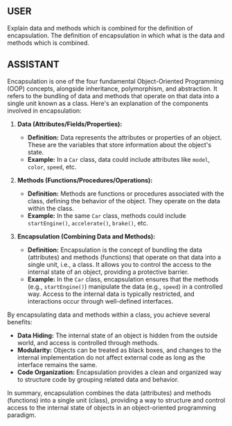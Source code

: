 ## USER
Explain data and methods which is combined for the definition of encapsulation. The definition of encapsulation in which what is the data and methods which is combined.

## ASSISTANT
Encapsulation is one of the four fundamental Object-Oriented Programming (OOP) concepts, alongside inheritance, polymorphism, and abstraction. It refers to the bundling of data and methods that operate on that data into a single unit known as a class. Here's an explanation of the components involved in encapsulation:

1. **Data (Attributes/Fields/Properties):**
   - **Definition:** Data represents the attributes or properties of an object. These are the variables that store information about the object's state.
   - **Example:** In a `Car` class, data could include attributes like `model`, `color`, `speed`, etc.

2. **Methods (Functions/Procedures/Operations):**
   - **Definition:** Methods are functions or procedures associated with the class, defining the behavior of the object. They operate on the data within the class.
   - **Example:** In the same `Car` class, methods could include `startEngine()`, `accelerate()`, `brake()`, etc.

3. **Encapsulation (Combining Data and Methods):**
   - **Definition:** Encapsulation is the concept of bundling the data (attributes) and methods (functions) that operate on that data into a single unit, i.e., a class. It allows you to control the access to the internal state of an object, providing a protective barrier.
   - **Example:** In the `Car` class, encapsulation ensures that the methods (e.g., `startEngine()`) manipulate the data (e.g., `speed`) in a controlled way. Access to the internal data is typically restricted, and interactions occur through well-defined interfaces.

By encapsulating data and methods within a class, you achieve several benefits:
- **Data Hiding:** The internal state of an object is hidden from the outside world, and access is controlled through methods.
- **Modularity:** Objects can be treated as black boxes, and changes to the internal implementation do not affect external code as long as the interface remains the same.
- **Code Organization:** Encapsulation provides a clean and organized way to structure code by grouping related data and behavior.

In summary, encapsulation combines the data (attributes) and methods (functions) into a single unit (class), providing a way to structure and control access to the internal state of objects in an object-oriented programming paradigm.